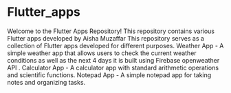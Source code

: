 # Flutter_apps
Welcome to the Flutter Apps Repository! This repository contains various Flutter apps developed by Aisha Muzaffar
This repository serves as a collection of Flutter apps developed for different purposes. 
Weather App - A simple weather app that allows users to check the current weather conditions as well as the next 4 days it is built using Firebase openweather API .
Calculator App - A calculator app with standard arithmetic operations and scientific functions.
Notepad App - A simple notepad app for taking notes and organizing tasks.
